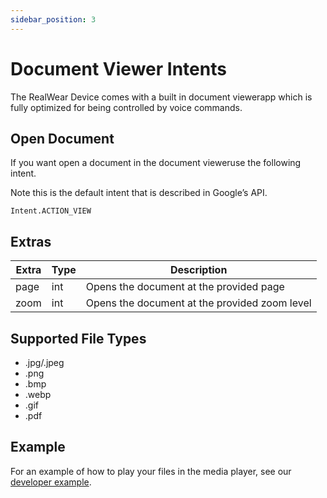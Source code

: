 ```yaml
---
sidebar_position: 3
---
```


# Document Viewer Intents

The RealWear Device comes with a built in document viewerapp which is fully optimized for being controlled by voice commands.

## Open Document

If you want open a document in the document vieweruse the following intent.

Note this is the default intent that is described in Google’s API.

`Intent.ACTION_VIEW`

## Extras

| Extra | Type | Description |
| ----- | ---- | ----------- |
| page | int | Opens the document at the provided page |
| zoom | int | Opens the document at the provided zoom level|

## Supported File Types

- .jpg/.jpeg
- .png
- .bmp
- .webp
- .gif
- .pdf

## Example

For an example of how to play your files in the media player, see our [developer example](https://github.com/realwear/Developer-Examples/blob/master/hmt1developerexamples/src/main/java/com/realwear/hmt1developerexamples/DocumentActivity.java).
